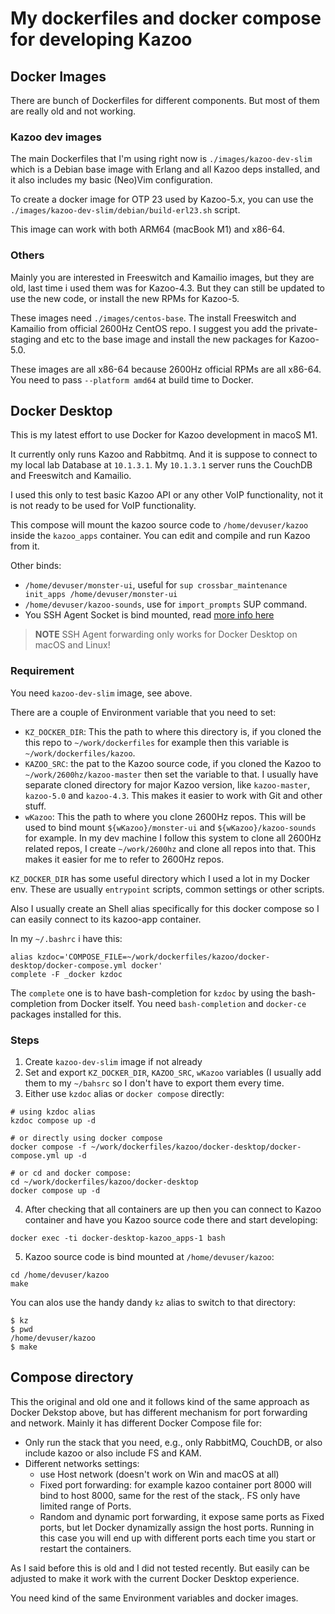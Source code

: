 # My dockerfiles and docker compose for developing Kazoo

## Docker Images

There are bunch of Dockerfiles for different components. But most of them are really old
and not working.

### Kazoo dev images

The main Dockerfiles that I'm using right now is `./images/kazoo-dev-slim` which
is a Debian base image with Erlang and all Kazoo deps installed, and it also includes my
basic (Neo)Vim configuration.

To create a docker image for OTP 23 used by Kazoo-5.x, you can use the
`./images/kazoo-dev-slim/debian/build-erl23.sh` script.

This image can work with both ARM64 (macBook M1) and x86-64.

### Others

Mainly you are interested in Freeswitch and Kamailio images, but they are old, last time i
used them was for Kazoo-4.3. But they can still be updated to use the new code, or install
the new RPMs for Kazoo-5.

These images need `./images/centos-base`. The install Freeswitch and Kamailio from
official 2600Hz CentOS repo. I suggest you add the private-staging and etc to the base
image and install the new packages for Kazoo-5.0.

These images are all x86-64 because 2600Hz official RPMs are all x86-64. You need to pass
`--platform amd64` at build time to Docker.

## Docker Desktop

This is my latest effort to use Docker for Kazoo development in macoS M1.

It currently only runs Kazoo and Rabbitmq. And it is suppose to connect to my local lab
Database at `10.1.3.1`. My `10.1.3.1` server runs the CouchDB and Freeswitch and Kamailio.

I used this only to test basic Kazoo API or any other VoIP functionality, not it is
not ready to be used for VoIP functionality.

This compose will mount the kazoo source code to `/home/devuser/kazoo` inside the
`kazoo_apps` container. You can edit and compile and run Kazoo from it.

Other binds:

- `/home/devuser/monster-ui`, useful for `sup crossbar_maintenance init_apps
  /home/devuser/monster-ui`
- `/home/devuser/kazoo-sounds`, use for `import_prompts` SUP command.
- You SSH Agent Socket is bind mounted, read [more info
  here](https://docs.docker.com/desktop/networking/#features-for-mac-and-linux)

> **NOTE** SSH Agent forwarding only works for Docker Desktop on macOS and Linux!


### Requirement

You need `kazoo-dev-slim` image, see above.

There are a couple of Environment variable that you need to set:

- `KZ_DOCKER_DIR`: This the path to where this directory is, if you cloned the this repo
  to `~/work/dockerfiles` for example then this variable is `~/work/dockerfiles/kazoo`.
- `KAZOO_SRC`: the pat to the Kazoo source code, if you cloned the Kazoo to
  `~/work/2600hz/kazoo-master` then set the variable to that. I usually have separate
  cloned directory for major Kazoo version, like `kazoo-master`, `kazoo-5.0` and
  `kazoo-4.3`. This makes it easier to work with Git and other stuff.
- `wKazoo`: This the path to where you clone 2600Hz repos. This will be used to bind mount
  `${wKazoo}/monster-ui` and `${wKazoo}/kazoo-sounds` for example. In my dev machine I
  follow this system to clone all 2600Hz related repos, I create `~/work/2600hz` and
  clone all repos into that. This makes it easier for me to refer to 2600Hz repos.


`KZ_DOCKER_DIR` has some useful directory which I used a lot in my Docker env. These are
usually `entrypoint` scripts, common settings or other scripts.

Also I usually create an Shell alias specifically for this docker compose so I can easily
connect to its kazoo-app container.

In my `~/.bashrc` i have this:

```
alias kzdoc='COMPOSE_FILE=~/work/dockerfiles/kazoo/docker-desktop/docker-compose.yml docker'
complete -F _docker kzdoc
```

The `complete` one is to have bash-completion for `kzdoc` by using the bash-completion
from Docker itself. You need `bash-completion` and `docker-ce` packages installed for
this.

### Steps

1. Create `kazoo-dev-slim` image if not already
2. Set and export `KZ_DOCKER_DIR`, `KAZOO_SRC`, `wKazoo` variables (I usually add them to
   my `~/bahsrc` so I don't have to export them every time.
3. Either use `kzdoc` alias or `docker compose` directly:

```
# using kzdoc alias
kzdoc compose up -d

# or directly using docker compose
docker compose -f ~/work/dockerfiles/kazoo/docker-desktop/docker-compose.yml up -d

# or cd and docker compose:
cd ~/work/dockerfiles/kazoo/docker-desktop
docker compose up -d
```

4. After checking that all containers are up then you can connect to Kazoo container and
   have you Kazoo source code there and start developing:

```
docker exec -ti docker-desktop-kazoo_apps-1 bash
```

5. Kazoo source code is bind mounted at `/home/devuser/kazoo`:

```
cd /home/devuser/kazoo
make
```

You can alos use the handy dandy `kz` alias to switch to that directory:

```
$ kz
$ pwd
/home/devuser/kazoo
$ make
```

## Compose directory

This the original and old one and it follows kind of the same approach as Docker Dekstop
above, but has different mechanism for port forwarding and network. Mainly it has
different Docker Compose file for:

- Only run the stack that you need, e.g., only RabbitMQ, CouchDB, or also include kazoo or
  also include FS and KAM.
- Different networks settings:
  - use Host network (doesn't work on Win and macOS at all)
  - Fixed port forwarding: for example kazoo container port 8000 will bind to host 8000,
    same for the rest of the stack,. FS only have limited range of Ports.
  - Random and dynamic port forwarding, it expose same ports as Fixed ports, but let
    Docker dynamizally assign the host ports. Running in this case you will end up with
    different ports each time you start or restart the containers.

As I said before this is old and I did not tested recently. But easily can be adjusted to
make it work with the current Docker Desktop experience.

You need kind of the same Environment variables and docker images.

